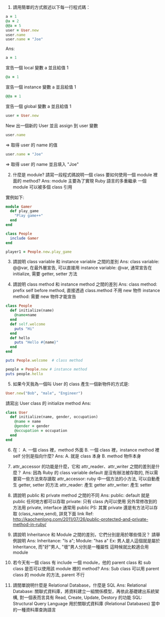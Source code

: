 1. 請用簡單的方式敘述以下每一行程式碼：

  ```ruby 
  a = 1 
  @a = 2
  @@a = 5
  user = User.new
  user.name
  user.name = "Joe"
  ```
Ans:
  ```ruby 
  a = 1
  ```
  宣告一個 local 變數 a 並且給值 1

  ```ruby 
  @a = 1
  ```
  宣告一個 instance 變數 a 並且給值 1
  
  ```ruby 
  @@a = 1
  ```
  宣告一個 global 變數 a 並且給值 1
  
  ```ruby
  user = User.new
  ```
  New 出一個新的 User 並且 assign 到 user 變數
  ```ruby
  user.name
  ``` 
  => 取得 user 的 name 的值
  ```ruby
  user.name = "Joe"
  ```
  => 取得 user 的 name 並且填入 "Joe" 

2. 什麼是 module? 請寫一段程式碼說明一個 class 要如何使用一個 module 裡面的 method?
Ans:
  module 主要為了實現 Ruby 語言的多重繼承
  一個 module 可以被多個 class 引用

  實例如下:
  ```ruby
  module Gamer
    def play_game
      "Play game++"
    end
  end

  class People
    include Gamer
  end

  player1 = People.new.play_game
  ```

3. 請說明 class variable 和 instance variable 之間的差別
Ans:
  class variable: @@var, 在最外層宣告, 可以直接用
  instance variable: @var, 通常宣告在 initialize, 需要 getter, setter 方法

4. 請說明 class method 和 instance method 之間的差別
Ans:
  class method: prefix self before method, 直接透過 class.method 不用 new 物件
  instance method: 需要 new 物件才能宣告
  
  ```ruby
  class People
    def initialize(name)
      @name=name
    end
    def self.welcome
      puts "Hi"
    end
    def hello
      puts "Hello #{name}"
    end
  end
  
  puts People.welcome  # class method
  
  people = People.new # instance method
  puts people.hello
  ```

5. 如果今天我為一個叫 User 的 class 產生一個新物件的方式是:
  ```ruby
  User.new("Bob", "male", "Engineer")
  ```
請寫出 User class 的 initialize method
Ans:
  ```ruby
  class User
    def initialize(name, gender, occupation)
      @name = name
      @gender = gender
      @occupation = occupation
    end
  end
  ```

6. 在：
  A.  一個 class 裡，method 外面
  B.  一個 class 裡，instance method 裡
  self 分別是指向什麼?
Ans:
  A. 就是 class 本身
  B. method 物件本身

7. attr_accessor 的功能是什麼，它和 attr_reader、attr_writer 之間的差別是什麼？
Ans:
   因為 Ruby 的 class variable default 是沒有辦法被存取的, 所以需要寫一些方法來存讀取
   attr_accessor: ruby 中一個方法的小方法, 可以自動產生 getter, setter 的方法
   attr_reader: 產生 getter
   attr_writer: 產生 setter

8. 請說明 public 和 private method 之間的不同
Ans:
    public: default 就是 public 任何地方都可以存取
    private: 只有 class 內可以使用
    另外常修改到的方法用 private, interface 通常用 public
    PS: 其實 private 還是有方法可以存取 (class_name,send), 詳見下面 link
     Ref: http://kaochenlong.com/2011/07/26/public-protected-and-private-method-in-ruby/

9. 請說明 Inheritance 和 Module 之間的差別，它們分別是用於哪些情況？ 請舉例說明
Ans:
    Inheritance: "Is a"; Module: "has a"
    Ex: 男人是人這個就是屬於 Inheritance, 而"好"男人, "壞"男人分別是一種屬性 這時候就比較適合用 module

10. 若今天有一個 class 有 include 一個 module，他的 parent class 和 sub class 是否可以使用該 module 裡的 method?
Ans:
    Sub class 可以用 parent class 的 module 的方法, parent 不行
    

11. 請間單說明什麼是 Relational Database，什麼是 SQL
Ans:
  Relational Database: 關聯式資料庫，將資料建立一組關係模型，再依此基礎建出系統架構, 對一個表而言具有 Read, Create, Update, Destory 的功能
  SQL: Structural Query Language 用於關聯式資料庫 (Relational Databases) 當中的一種資料庫查詢語言
